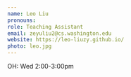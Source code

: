 ```yaml
---
name: Leo Liu
pronouns: 
role: Teaching Assistant
email: zeyuliu2@cs.washington.edu
website: https://leo-liuzy.github.io/
photo: leo.jpg
---
```


OH: Wed 2:00-3:00pm
